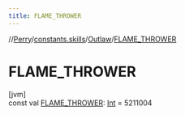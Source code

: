 ```yaml
---
title: FLAME_THROWER
---
```

//[Perry](../../../index.html)/[constants.skills](../index.html)/[Outlaw](index.html)/[FLAME_THROWER](-f-l-a-m-e_-t-h-r-o-w-e-r.html)



# FLAME_THROWER



[jvm]\
const val [FLAME_THROWER](-f-l-a-m-e_-t-h-r-o-w-e-r.html): [Int](https://kotlinlang.org/api/latest/jvm/stdlib/kotlin/-int/index.html) = 5211004




